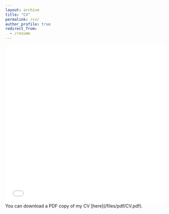```yaml
---
layout: archive
title: "CV"
permalink: /cv/
author_profile: true
redirect_from:
  - /resume
---
```

<iframe src="/files/pdf/CV.pdf" width="100%" height="500" frameborder="no" border="0" marginwidth="0" marginheight="0"></iframe>
You can download a PDF copy of my CV [here](/files/pdf/CV.pdf).
